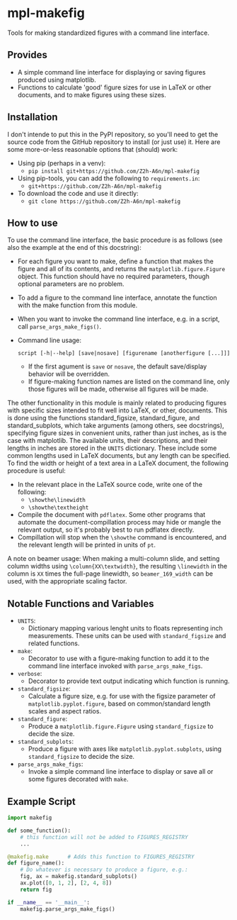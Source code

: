 # mpl-makefig
Tools for making standardized figures with a command line interface.

## Provides
- A simple command line interface for displaying or saving figures produced
  using matplotlib.
- Functions to calculate 'good' figure sizes for use in LaTeX or other
  documents, and to make figures using these sizes.

## Installation
I don't intende to put this in the PyPI repository, so you'll need to get the
source code from the GitHub repository to install (or just use) it. Here are
some more-or-less reasonable options that (should) work:

- Using pip (perhaps in a venv):
    - `pip install git+https://github.com/Z2h-A6n/mpl-makefig`
- Using pip-tools, you can add the following to `requirements.in`:
    - `git+https://github.com/Z2h-A6n/mpl-makefig`
- To download the code and use it directly:
    - `git clone https://github.com/Z2h-A6n/mpl-makefig`

## How to use
To use the command line interface, the basic procedure is as follows (see also
the example at the end of this docstring):

- For each figure you want to make, define a function that makes the figure and
  all of its contents, and returns the `matplotlib.figure.Figure` object. This
  function should have no required parameters, though optional parameters are no
  problem.
- To add a figure to the command line interface, annotate the function with the
  make function from this module.
- When you want to invoke the command line interface, e.g. in a script, call
  `parse_args_make_figs()`.
- Command line usage:

  `script [-h|--help] [save|nosave] [figurename [anotherfigure [...]]]`
  - If the first agument is `save` or `nosave`, the default save/display
    behavior will be overridden.
  - If figure-making function names are listed on the command line, only those
    figures will be made, otherwise all figures will be made.

The other functionality in this module is mainly related to producing figures
with specific sizes intended to fit well into LaTeX, or other, documents. This
is done using the functions standard_figsize, standard_figure, and
standard_subplots, which take arguments (among others, see docstrings),
specifying figure sizes in convenient units, rather than just inches, as is the
case with matplotlib. The available units, their descriptions, and their lengths
in inches are stored in the `UNITS` dictionary. These include some common lengths
used in LaTeX documents, but any length can be specified. To find the width or
height of a text area in a LaTeX document, the following procedure is useful:

- In the relevant place in the LaTeX source code, write one of the following:
  - `\showthe\linewidth` 
  - `\showthe\textheight`
- Compile the document with `pdflatex`. Some other programs that automate the
  document-compillation process may hide or mangle the relevant output, so it's
  probably best to run pdflatex directly.
- Compillation will stop when the `\showthe` command is encountered, and the
  relevant length will be printed in units of `pt`.

A note on beamer usage: When making a multi-column slide, and setting column
widths using `\column{XX\textwidth}`, the resulting `\linewidth` in the column
is `XX` times the full-page linewidth, so `beamer_169_width` can be used, with the
appropriate scaling factor.

## Notable Functions and Variables 
- `UNITS`: 
  - Dictionary mapping various lenght units to floats representing inch
  measurements. These units can be used with `standard_figsize` and related
  functions.
- `make`:
  - Decorator to use with a figure-making function to add it to the command line
  interface invoked with `parse_args_make_figs`.
- `verbose`:
  - Decorator to provide text output indicating which function is running.
- `standard_figsize`:
  - Calculate a figure size, e.g. for use with the figsize parameter of
  `matplotlib.pyplot.figure`, based on common/standard length scales and aspect
  ratios.
- `standard_figure`:
  - Produce a `matplotlib.figure.Figure` using `standard_figsize` to decide the size.
- `standard_subplots`:
  - Produce a figure with axes like `matplotlib.pyplot.subplots`, using
  `standard_figsize` to decide the size.
- `parse_args_make_figs`:
  - Invoke a simple command line interface to display or save all or some figures
  decorated with `make`.

## Example Script 
```python 
import makefig

def some_function():
    # this function will not be added to FIGURES_REGISTRY
    ...

@makefig.make      # Adds this function to FIGURES_REGISTRY
def figure_name():
    # Do whatever is necessary to produce a figure, e.g.:
    fig, ax = makefig.standard_subplots()
    ax.plot([0, 1, 2], [2, 4, 8])
    return fig

if __name__ == '__main__':
    makefig.parse_args_make_figs()
```
